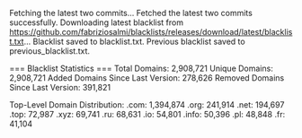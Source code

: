 Fetching the latest two commits...
Fetched the latest two commits successfully.
Downloading latest blacklist from https://github.com/fabriziosalmi/blacklists/releases/download/latest/blacklist.txt...
Blacklist saved to blacklist.txt.
Previous blacklist saved to previous_blacklist.txt.

=== Blacklist Statistics ===
Total Domains: 2,908,721
Unique Domains: 2,908,721
Added Domains Since Last Version: 278,626
Removed Domains Since Last Version: 391,821

Top-Level Domain Distribution:
  .com: 1,394,874
  .org: 241,914
  .net: 194,697
  .top: 72,987
  .xyz: 69,741
  .ru: 68,631
  .io: 54,801
  .info: 50,396
  .pl: 48,848
  .fr: 41,104
